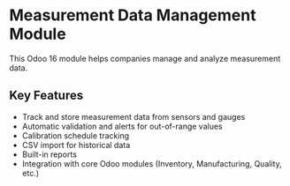 # Measurement Data Management Module

This Odoo 16 module helps companies manage and analyze measurement data.

## Key Features

- Track and store measurement data from sensors and gauges
- Automatic validation and alerts for out-of-range values
- Calibration schedule tracking 
- CSV import for historical data
- Built-in reports
- Integration with core Odoo modules (Inventory, Manufacturing, Quality, etc.)




